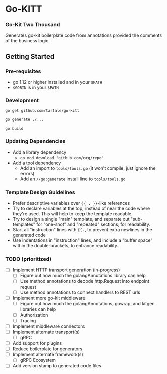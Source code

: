 
# Go-KITT

### Go-Kit Two Thousand

Generates go-kit boilerplate code from annotations provided the comments of the business logic.

## Getting Started

### Pre-requisites

* go 1.12 or higher installed and in your `$PATH`
* `$GOBIN` is in your `$PATH`

### Development

`go get github.com/tartale/go-kitt`

`go generate ./...`

`go build`

### Updating Dependencies

* Add a library dependency
  * `go mod download "github.com/org/repo"`
* Add a tool dependency
  * Add an import to `tools/tools.go` (it won't compile; just ignore the errors)
  * Add an `//go:generate` install line to `tools/tools.go`

### Template Design Guidelines
* Prefer descriptive variables over `{{ . }}`-like references
* Try to declare variables at the top, instead of near the code where they're used.
This will help to keep the template readable.
* Try to design a single "main" template, and separate out "sub-templates"
for "one-shot" and "repeated" sections, for readability.
* Start all "instruction" lines with `{{-`, to prevent extra newlines
in the generated code
* Use indentations in "instruction" lines, and include
a "buffer space" within the double-brackets, to enhance readability.

### TODO (prioritized)

-[ ] Implement HTTP transport generation (in-progress)
   -[ ] Figure out how much the golangAnnotations library can help
   -[ ] Use method annotations to decode http.Request into endpoint request
   -[ ] Use method annotations to connect handlers to REST urls
-[ ] Implement more go-kit middleware
   -[ ] Figure out how much the golangAnnotations, gowrap, and kitgen libraries can help
   -[ ] Authorization
   -[ ] Tracing
-[ ] Implement middleware connectors
-[ ] Implement alternate transport(s)
   -[ ] gRPC
-[ ] Add support for plugins
-[ ] Reduce boilerplate for generators
-[ ] Implement alternate framework(s)
   -[ ] gRPC Ecosystem
-[ ] Add version stamp to generated code files
